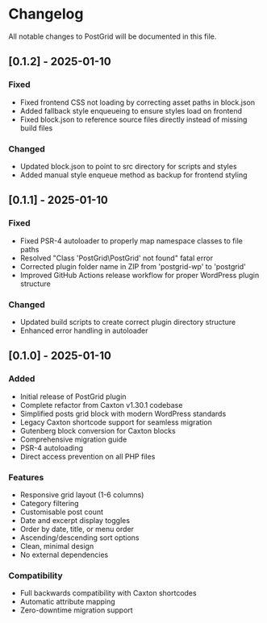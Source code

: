 # Changelog

All notable changes to PostGrid will be documented in this file.

## [0.1.2] - 2025-01-10

### Fixed
- Fixed frontend CSS not loading by correcting asset paths in block.json
- Added fallback style enqueueing to ensure styles load on frontend
- Fixed block.json to reference source files directly instead of missing build files

### Changed
- Updated block.json to point to src directory for scripts and styles
- Added manual style enqueue method as backup for frontend styling

## [0.1.1] - 2025-01-10

### Fixed
- Fixed PSR-4 autoloader to properly map namespace classes to file paths
- Resolved "Class 'PostGrid\PostGrid' not found" fatal error
- Corrected plugin folder name in ZIP from 'postgrid-wp' to 'postgrid'
- Improved GitHub Actions release workflow for proper WordPress plugin structure

### Changed
- Updated build scripts to create correct plugin directory structure
- Enhanced error handling in autoloader

## [0.1.0] - 2025-01-10

### Added
- Initial release of PostGrid plugin
- Complete refactor from Caxton v1.30.1 codebase
- Simplified posts grid block with modern WordPress standards
- Legacy Caxton shortcode support for seamless migration
- Gutenberg block conversion for Caxton blocks
- Comprehensive migration guide
- PSR-4 autoloading
- Direct access prevention on all PHP files

### Features
- Responsive grid layout (1-6 columns)
- Category filtering
- Customisable post count
- Date and excerpt display toggles
- Order by date, title, or menu order
- Ascending/descending sort options
- Clean, minimal design
- No external dependencies

### Compatibility
- Full backwards compatibility with Caxton shortcodes
- Automatic attribute mapping
- Zero-downtime migration support
